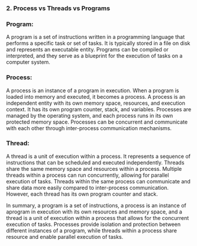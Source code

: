 ### 2. Process vs Threads vs Programs

### Program:
A program is a set of instructions written in a programming language that
performs a specific task or set of tasks. It is typically stored in a file on disk
and represents an executable entity. Programs can be compiled or
interpreted, and they serve as a blueprint for the execution of tasks on a
computer system.

### Process:
A process is an instance of a program in execution. When a program is
loaded into memory and executed, it becomes a process. A process is an
independent entity with its own memory space, resources, and execution
context. It has its own program counter, stack, and variables. Processes are
managed by the operating system, and each process runs in its own
protected memory space. Processes can be concurrent and communicate
with each other through inter-process communication mechanisms.

### Thread:
A thread is a unit of execution within a process. It represents a sequence of
instructions that can be scheduled and executed independently. Threads
share the same memory space and resources within a process. Multiple
threads within a process can run concurrently, allowing for parallel execution
of tasks. Threads within the same process can communicate and share data
more easily compared to inter-process communication. However, each
thread has its own program counter and stack.

In summary, a program is a set of instructions, a process is an instance of aprogram in execution with its own resources and memory space, and a thread is
a unit of execution within a process that allows for the concurrent execution of
tasks. Processes provide isolation and protection between different instances of a
program, while threads within a process share resource and enable parallel
execution of tasks.
